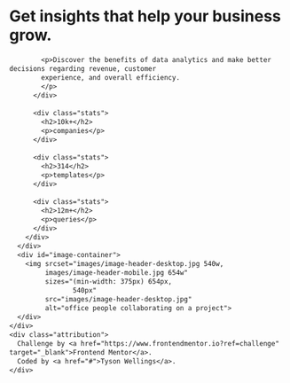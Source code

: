 <!DOCTYPE html>
<html lang="en">
<head>
  <meta charset="UTF-8">
  <meta name="viewport" content="width=device-width, initial-scale=1.0"> <!-- displays site properly based on user's device -->
  <link rel="stylesheet" href="styles.css">
  <link rel="icon" type="image/png" sizes="32x32" href="./images/favicon-32x32.png">
  <link rel="preconnect" href="https://fonts.gstatic.com">
  <link href="https://fonts.googleapis.com/css2?family=Inter:wght@400;700&family=Lexend+Deca&display=swap" rel="stylesheet">
  
  <title>Frontend Mentor | Stats preview card component</title>

</head>
<body>
  <div id="background">
    <div id="display-card-container">
      <div id="left-desktop-side-container">
        <div id="left-desktop-side">
          <div id="headline-plus-copy">
            <h1>Get <span>insights </span>that help your business grow.</h1>

            <p>Discover the benefits of data analytics and make better decisions regarding revenue, customer 
            experience, and overall efficiency.
            </p>
          </div>
          
          <div class="stats">
            <h2>10k+</h2> 
            <p>companies</p>
          </div>

          <div class="stats">
            <h2>314</h2> 
            <p>templates</p>
          </div>

          <div class="stats">
            <h2>12m+</h2> 
            <p>queries</p>
          </div>
        </div>
      </div>
      <div id="image-container">
        <img srcset="images/image-header-desktop.jpg 540w,
             images/image-header-mobile.jpg 654w"
             sizes="(min-width: 375px) 654px,
                    540px"
             src="images/image-header-desktop.jpg"
             alt="office people collaborating on a project">
      </div>
    </div>
    <div class="attribution">
      Challenge by <a href="https://www.frontendmentor.io?ref=challenge" target="_blank">Frontend Mentor</a>. 
      Coded by <a href="#">Tyson Wellings</a>.
    </div>

  </div>
</body>
</html>